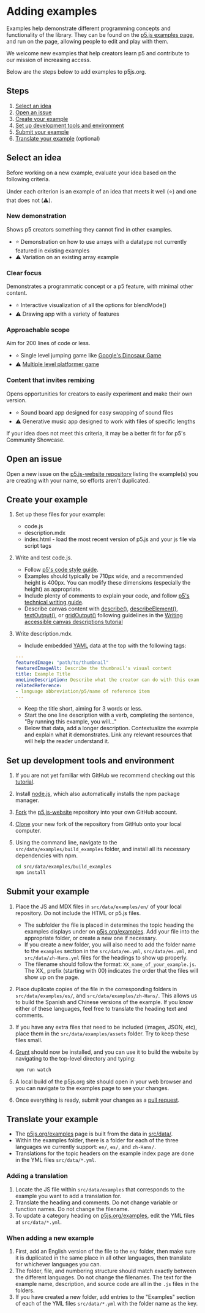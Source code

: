 # Adding examples

Examples help demonstrate different programming concepts and functionality of the library. They can be found on the [p5.js examples page](http://p5js.org/examples/), and run on the page, allowing people to edit and play with them.

We welcome new examples that help creators learn p5 and contribute to our mission of increasing access.

Below are the steps below to add examples to p5js.org.

## Steps

1. [Select an idea](#select-an-idea)
2. [Open an issue](#open-an-issue)
3. [Create your example](#create-your-example)
4. [Set up development tools and environment](#set-up-development-tools-and-environment)
5. [Submit your example](#submit-your-example)
6. [Translate your example](#translate-your-example) (optional)

## Select an idea

Before working on a new example, evaluate your idea based on the following criteria.

Under each criterion is an example of an idea that meets it well (⭐) and one that does not (⚠️).

### New demonstration

Shows p5 creators something they cannot find in other examples.

- ⭐ Demonstration on how to use arrays with a datatype not currently featured in existing examples
- ⚠️ Variation on an existing array example

### Clear focus

Demonstrates a programmatic concept or a p5 feature, with minimal other content.

- ⭐ Interactive visualization of all the options for blendMode()
- ⚠️ Drawing app with a variety of features

### Approachable scope

Aim for 200 lines of code or less.

- ⭐ Single level jumping game like [Google's Dinosaur Game](https://en.wikipedia.org/wiki/Dinosaur_Game)
- ⚠️ [Multiple level platformer game](https://en.wikipedia.org/wiki/Platformer)

### Content that invites remixing

Opens opportunities for creators to easily experiment and make their own version.

- ⭐ Sound board app designed for easy swapping of sound files
- ⚠️ Generative music app designed to work with files of specific lengths

If your idea does not meet this criteria, it may be a better fit for for p5's Community Showcase.

## Open an issue

Open a new issue on the [p5.js-website repository](https://github.com/processing/p5.js-website/issues) listing the example(s) you are creating with your name, so efforts aren't duplicated.

## Create your example

1. Set up these files for your example:

   - code.js
   - description.mdx
   - index.html - load the most recent version of p5.js and your js file via script tags

2. Write and test code.js.

   - Follow [p5's code style guide](https://github.com/processing/p5.js/blob/main/contributor_docs/documentation_style_guide.md#code).
   - Examples should typically be 710px wide, and a recommended height is 400px. You can modify these dimensions (especially the height) as appropriate.
   - Include plenty of comments to explain your code, and follow [p5's technical writing guide](https://docs.google.com/document/d/1aHyeh9UcKjICippuAvC9iurKfl3RQNHQaj170Ri_7hE/edit?usp=sharing).
   - Describe canvas content with [describe()](https://p5js.org/reference/#/p5/describe), [describeElement()](https://p5js.org/reference/#/p5/describeElement), [textOutput()](https://p5js.org/reference/#/p5/textOutput), or [gridOutput()](https://p5js.org/reference/#/p5/gridOutput) following guidelines in the [Writing accessible canvas descriptions tutorial](https://p5js.org/learn/accessible-labels.html)

3. Write description.mdx.

   - Include embedded [YAML](https://yaml.org/) data at the top with the following tags:

   ```yaml
   ---
   featuredImage: "path/to/thumbnail"
   featuredImageAlt: Describe the thumbnail's visual content
   title: Example Title
   oneLineDescription: Describe what the creator can do with this example in one sentence.
   relatedReference: 
   - language abbreviation/p5/name of reference item
   ---
   ```

   - Keep the title short, aiming for 3 words or less.
   - Start the one line description with a verb, completing the sentence, "By running this example, you will..."
   - Below that data, add a longer description. Contextualize the example and explain what it demonstrates. Link any relevant resources that will help the reader understand it.

## Set up development tools and environment

1. If you are not yet familiar with GitHub we recommend checking out this [tutorial](https://guides.github.com/activities/hello-world/).
2. Install [node.js](https://nodejs.org/en/), which also automatically installs the npm package manager.
3. [Fork](https://help.github.com/articles/fork-a-repo/) the [p5.js-website](https://github.com/processing/p5.js-website) repository into your own GitHub account.
4. [Clone](https://help.github.com/articles/cloning-a-repository/) your new fork of the repository from GitHub onto your local computer.
5. Using the command line, navigate to the `src/data/examples/build_examples` folder, and install all its necessary dependencies with npm.

   ```bash
   cd src/data/examples/build_examples
   npm install
   ```

## Submit your example

1. Place the JS and MDX files in `src/data/examples/en/` of your local repository. Do not include the HTML or p5.js files.

   - The subfolder the file is placed in determines the topic heading the examples displays under on [p5js.org/examples](https://p5js.org/examples/). Add your file into the appropriate folder, or create a new one if necessary.
   - If you create a new folder, you will also need to add the folder name to the `examples` section in the `src/data/en.yml`, `src/data/es.yml`, and `src/data/zh-Hans.yml` files for the headings to show up properly.
   - The filename should follow the format: `XX_name_of_your_example.js`. The XX\_ prefix (starting with 00) indicates the order that the files will show up on the page.

2. Place duplicate copies of the file in the corresponding folders in `src/data/examples/es/`, and `src/data/examples/zh-Hans/`. This allows us to build the Spanish and Chinese versions of the example. If you know either of these languages, feel free to translate the heading text and comments.

3. If you have any extra files that need to be included (images, JSON, etc), place them in the `src/data/examples/assets` folder. Try to keep these files small.

4. [Grunt](https://gruntjs.com/) should now be installed, and you can use it to build the website by navigating to the top-level directory and typing:

   ```bash
   npm run watch
   ```

5. A local build of the p5js.org site should open in your web browser and you can navigate to the examples page to see your changes.

6. Once everything is ready, submit your changes as a [pull request](https://help.github.com/articles/creating-a-pull-request/).

## Translate your example

- The [p5js.org/examples](https://p5js.org/examples/) page is built from the data in [src/data/](https://github.com/processing/p5.js-website/tree/master/src/data).
- Within the examples folder, there is a folder for each of the three languages we currently support: `en/`, `es/`, and `zh-Hans/`.
- Translations for the topic headers on the example index page are done in the YML files `src/data/*.yml`.

### Adding a translation

1. Locate the JS file within `src/data/examples` that corresponds to the example you want to add a translation for.
2. Translate the heading and comments. Do not change variable or function names. Do not change the filename.
3. To update a category heading on [p5js.org/examples](https://p5js.org/examples/), edit the YML files at `src/data/*.yml`.

### When adding a new example

1. First, add an English version of the file to the `en/` folder, then make sure it is duplicated in the same place in all other languages, then translate for whichever languages you can.
2. The folder, file, and numbering structure should match exactly between the different languages. Do not change the filenames. The text for the example name, description, and source code are all in the `.js` files in the folders.
3. If you have created a new folder, add entries to the "Examples" section of each of the YML files `src/data/*.yml` with the folder name as the key.
